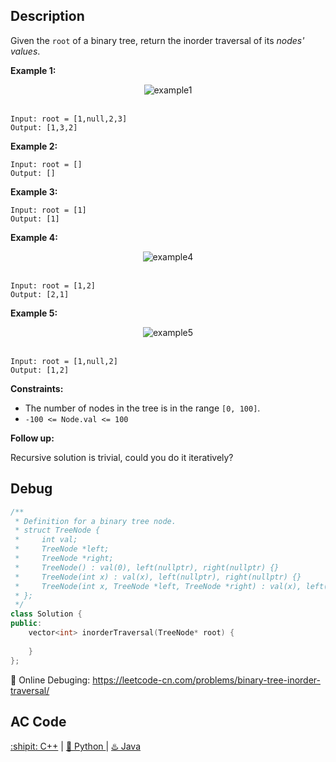 ## Description

Given the ``root`` of a binary tree, return the inorder traversal of its <i>nodes' values</i>.


<strong>Example 1:</strong>

<div align="center">
  <img src="https://assets.leetcode.com/uploads/2020/09/15/inorder_1.jpg" alt="example1">
</div>
<br>


```
Input: root = [1,null,2,3]
Output: [1,3,2]
```

<strong>Example 2:</strong>

```
Input: root = []
Output: []
```

<strong>Example 3:</strong>

```
Input: root = [1]
Output: [1]
```

<strong>Example 4:</strong>
<div align="center">
  <img src="https://assets.leetcode.com/uploads/2020/09/15/inorder_5.jpg" alt="example4">
</div>
<br>

```
Input: root = [1,2]
Output: [2,1]
```

<strong>Example 5:</strong>
<div align="center">
  <img src="https://assets.leetcode.com/uploads/2020/09/15/inorder_4.jpg" alt="example5">
</div>
<br>

```
Input: root = [1,null,2]
Output: [1,2]
```

<strong>Constraints:</strong>

- The number of nodes in the tree is in the range ``[0, 100]``.
- ``-100 <= Node.val <= 100``

<strong>Follow up:</strong>

Recursive solution is trivial, could you do it iteratively?

## Debug
```cpp
/**
 * Definition for a binary tree node.
 * struct TreeNode {
 *     int val;
 *     TreeNode *left;
 *     TreeNode *right;
 *     TreeNode() : val(0), left(nullptr), right(nullptr) {}
 *     TreeNode(int x) : val(x), left(nullptr), right(nullptr) {}
 *     TreeNode(int x, TreeNode *left, TreeNode *right) : val(x), left(left), right(right) {}
 * };
 */
class Solution {
public:
    vector<int> inorderTraversal(TreeNode* root) {
        
    }
};
```

🐛 Online Debuging: https://leetcode-cn.com/problems/binary-tree-inorder-traversal/

## AC Code
<div>
  <a href="https://github.com/Charmve/LeetCode4FLAG/tree/main/094.%20Binary%20Tree%20Inorder%20Traversal/94_binary-tree-inorder-traversal.cpp">:shipit: C++</a> | 
  <a href="https://github.com/Charmve/LeetCode4FLAG/tree/main/094.%20Binary%20Tree%20Inorder%20Traversal/94_binary-tree-inorder-traversal.py">🐍 Python </a> | 
  <a href="https://github.com/Charmve/LeetCode4FLAG/tree/main/094.%20Binary%20Tree%20Inorder%20Traversal/94_binary-tree-inorder-traversal.java">♨️ Java </a>
</div>
